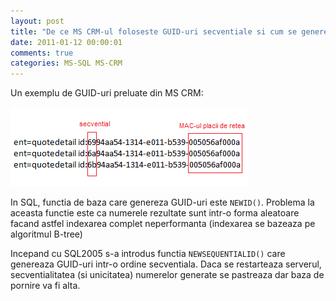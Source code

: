 ```yaml
---
layout: post
title: "De ce MS CRM-ul foloseste GUID-uri secventiale si cum se genereaza"
date: 2011-01-12 00:00:01
comments: true
categories: MS-SQL MS-CRM
---
```


Un exemplu de GUID-uri preluate din MS CRM:

![](/assets/images/2011/GUIDcrm.png)

In SQL, functia de baza care genereza GUID-uri este `NEWID()`. Problema la aceasta functie este ca numerele rezultate sunt intr-o forma aleatoare facand astfel indexarea complet neperformanta (indexarea se bazeaza pe algoritmul B-tree)

Incepand cu SQL2005 s-a introdus functia `NEWSEQUENTIALID()` care genereaza GUID-uri intr-o ordine secventiala. Daca se restarteaza serverul, secventialitatea (si unicitatea) numerelor generate se pastreaza dar baza de pornire va fi alta.
